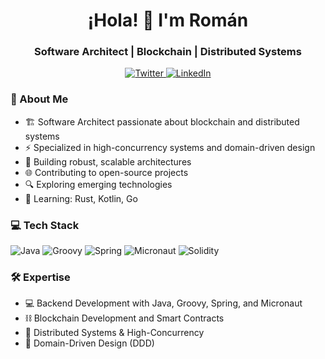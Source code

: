 <h1 align="center">¡Hola! 👋 I'm Román</h1>
<h3 align="center">Software Architect | Blockchain | Distributed Systems</h3>

<p align="center">
  <a href="https://x.com/romanovich23" target="_blank">
    <img src="https://img.shields.io/badge/Twitter-%231DA1F2.svg?style=for-the-badge&logo=Twitter&logoColor=white" alt="Twitter"/>
  </a>
  <a href="https://www.linkedin.com/in/roman23/" target="_blank">
    <img src="https://img.shields.io/badge/LinkedIn-%230077B5.svg?style=for-the-badge&logo=linkedin&logoColor=white" alt="LinkedIn"/>
  </a>
</p>

### 🚀 About Me

- 🏗️ Software Architect passionate about blockchain and distributed systems
- ⚡ Specialized in high-concurrency systems and domain-driven design
- 🎯 Building robust, scalable architectures
- 🌐 Contributing to open-source projects
- 🔍 Exploring emerging technologies
- 🌱 Learning: Rust, Kotlin, Go

### 💻 Tech Stack

![Java](https://img.shields.io/badge/Java-ED8B00?style=for-the-badge&logo=openjdk&logoColor=white)
![Groovy](https://img.shields.io/badge/Groovy-4298B8?style=for-the-badge&logo=apache-groovy&logoColor=white)
![Spring](https://img.shields.io/badge/Spring-6DB33F?style=for-the-badge&logo=spring&logoColor=white)
![Micronaut](https://img.shields.io/badge/Micronaut-007396?style=for-the-badge&logo=micronaut&logoColor=white)
![Solidity](https://img.shields.io/badge/Solidity-363636?style=for-the-badge&logo=solidity&logoColor=white)

### 🛠 Expertise

- 💻 Backend Development with Java, Groovy, Spring, and Micronaut
- ⛓️ Blockchain Development and Smart Contracts
- 🔄 Distributed Systems & High-Concurrency
- 🎯 Domain-Driven Design (DDD)